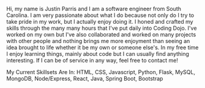 Hi, my name is Justin Parris and I am a software engineer from South Carolina. I am very passionate about what I do because not only do I try to take pride in my work, but I actually enjoy doing it. I honed and crafted my skills through the many many hours that I've put daily into Coding Dojo. I've worked on my own but I've also collaborated and worked on many projects with other people and nothing brings me more enjoyment than seeing an idea brought to life whether it be my own or someone else's. In my free time I enjoy learning things, mainly about code but I can usually find anything interesting. If I can be of service in any way, feel free to contact me!

My Current Skillsets Are In: HTML, CSS, Javascript, Python, Flask, MySQL, MongoDB, Node/Express, React, Java, Spring Boot, Bootstrap
